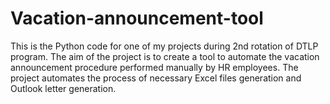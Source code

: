 # Vacation-announcement-tool
This is the Python code for one of my projects during 2nd rotation of DTLP program. 
The aim of the project is to create a tool to automate the vacation announcement procedure performed manually by HR employees. 
The project automates the process of necessary Excel files generation and Outlook letter generation.
